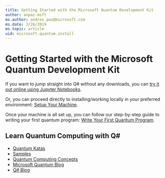 ```yaml
---
title: Getting Started with the Microsoft Quantum Development Kit
author: anpaz-msft
ms.author: andres.paz@microsoft.com 
ms.date: 3/26/2019
ms.topic: article
uid: microsoft.quantum.install
---
```


# Getting Started with the Microsoft Quantum Development Kit #

If you want to jump straight into Q# without any downloads, you can [try it out online using Jupyter Notebooks](xref:microsoft.quantum.install.tryqonline). 
 
Or, you can proceed directly to installing/working locally in your preferred environment: [Setup Your Machine](xref:microsoft.quantum.install.setup). 
 
Once your machine is all set up, you can follow our step-by-step guide to writing your first quantum program: [Write Your First Quantum Program](xref:microsoft.quantum.write-program).


## Learn Quantum Computing with Q# ##

* [Quantum Katas](https://github.com/Microsoft/QuantumKatas)
* [Samples](https://github.com/Microsoft/Quantum)
* [Quantum Computing Concepts](xref:microsoft.quantum.concepts.intro)
* [Microsoft Quantum Blog](https://cloudblogs.microsoft.com/quantum/?ext)
* [Q# Blog](https://devblogs.microsoft.com/qsharp/)


